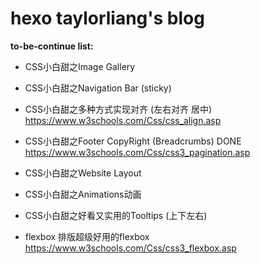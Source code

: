 # hexo taylorliang's blog

__to-be-continue list:__

- CSS小白甜之Image Gallery

- CSS小白甜之Navigation Bar (sticky)

- CSS小白甜之多种方式实现对齐 (左右对齐 居中)
https://www.w3schools.com/Css/css_align.asp

- CSS小白甜之Footer CopyRight (Breadcrumbs)        DONE
https://www.w3schools.com/Css/css3_pagination.asp

- CSS小白甜之Website Layout

- CSS小白甜之Animations动画

- CSS小白甜之好看又实用的Tooltips (上下左右)

- flexbox 排版超级好用的flexbox
https://www.w3schools.com/Css/css3_flexbox.asp

